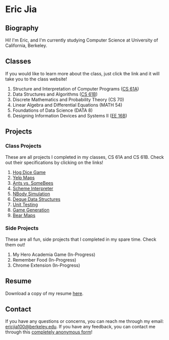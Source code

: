 # Eric Jia

## Biography

Hi! I'm Eric, and I'm currently studying Computer Science at University of California, Berkeley.

## Classes 

If you would like to learn more about the class, just click the link and it will take you to the class website!

1. Structure and Interpretation of Computer Programs ([CS 61A](http://inst.eecs.berkeley.edu/~cs61a/fa17/)) 
2. Data Structures and Algorithms ([CS 61B](https://sp18.datastructur.es/))
3. Discrete Mathematics and Probability Theory (CS 70)
4. Linear Algebra and Differential Equations (MATH 54) 
5. Foundations of Data Science (DATA 8)
6. Designing Information Devices and Systems II ([EE 16B](https://inst.eecs.berkeley.edu/~ee16b/sp18/))

## Projects

### Class Projects

These are all projects I completed in my classes, CS 61A and CS 61B. Check out their specifications by clicking on the links!

1. [Hog Dice Game](http://inst.eecs.berkeley.edu/~cs61a/fa17/proj/hog/)
2. [Yelp Maps](http://inst.eecs.berkeley.edu/~cs61a/fa17/proj/maps/) 
3. [Ants vs. SomeBees](http://inst.eecs.berkeley.edu/~cs61a/fa17/proj/ants/)
4. [Scheme Interpreter](http://inst.eecs.berkeley.edu/~cs61a/fa17/proj/scheme/)
5. [NBody Simulation](https://sp18.datastructur.es/materials/proj/proj0/proj0)
6. [Deque Data Structures](https://sp18.datastructur.es/materials/proj/proj1a/proj1a)
7. [Unit Testing](https://sp18.datastructur.es/materials/proj/proj1b/proj1b)
8. [Game Generation](https://sp18.datastructur.es/materials/proj/proj2/proj2)
9. [Bear Maps](https://sp18.datastructur.es/materials/proj/proj3/proj3)

### Side Projects

These are all fun, side projects that I completed in my spare time. Check them out!

1. My Hero Academia Game (In-Progress)
2. Remember Food (In-Progress)
3. Chrome Extension (In-Progress)

## Resume

Download a copy of my resume [here](https://google.com).

## Contact

If you have any questions or concerns, you can reach me through my email: ericjia100@berkeley.edu.
If you have any feedback, you can contact me through this [completely anonymous form](https://docs.google.com/forms/d/e/1FAIpQLSepvIMdvuwMXqr6XmOlG0QqPh0x7R6JLb8F1I3xSeI7AmyRLA/viewform?usp=sf_link)!


